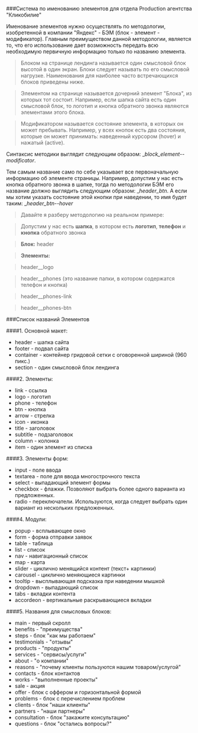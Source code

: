###Система по именованию элементов для отдела Production агентства "Кликобилие"

Именование элементов нужно осуществлять по методологии, изобретенной в компании "Яндекс" - БЭМ (блок - элемент - модификатор). Главным преимуществом данной методологии, является то, что его использование дает возможность передать всю необходимую первичную информацию только по названию элемента.

> Блоком на странице лендинга называется один смысловой блок высотой в один экран. Блоки следует называть по его смысловой нагрузке. Наименования для наиболее часто встречающихся блоков приведены ниже.

> Элементом на странице называется дочерний элемент "Блока", из которых тот состоит. Например, если шапка сайта есть один смысловой блок, то логотип и кнопка обратного звонка являются элементами этого блока.

> Модификатором называется состояние элемента, в которых он может пребывать. Например, у всех кнопок есть два состояния, которые он может принимать: наведенный курсором (hover) и нажатый (active).

Синтаксис методики выглядит следующим образом: __block\__element--modificator__. 

Тем самым название само по себе указывает все первоначальную информацию об элементе страницы. Например, допустим у нас есть кнопка обратного звонка в шапке, тогда по методологии БЭМ его название должно выглядить следующим образом: __header\__btn__. А если мы хотим указать состояние этой кнопки при наведении, то имя будет таким: __header\__btn--hover__

> Давайте я разберу методологию на реальном примере:

> Допустим у нас есть **шапка**, в котором есть **логотип**, **телефон** и **кнопка** обратного звонка

> **Блок:** header

> **Элементы:**

> header__logo

> header__phones (это название папки, в котором содержатся телефон и кнопка)

> header__phones-link

> header__phones-btn

###Список названий Элементов

####1. Основной макет:
- header - шапка сайта
- footer - подвал сайта
- container - контейнер гридовой сетки с оговоренной шириной (960 пикс.)
- section - один смысловой блок лендинга 

####2. Элементы:
- link - ссылка
- logo - логотип
- phone - телефон
- btn - кнопка
- arrow - стрелка
- icon - иконка
- title - заголовок
- subtitle - подзаголовок
- column - колонка
- item - один элемент из списка

####3. Элементы форм:
- input - поле ввода
- textarea - поле для ввода многострочного текста
- select - выпадающий элемент формы
- checkbox - флажки. Позволяют выбрать более одного варианта из предложенных.
- radio - переключатели. Используются, когда следует выбрать один вариант из нескольких предложенных.
 
####4. Модули:
- popup - всплывающее окно
- form - форма отправки заявок
- table - таблица
- list - список
- nav - навигационный список 
- map - карта
- slider - циклично менящийся контент (текст+ картинки)
- carousel - циклично меняющиеся картинки
- tooltip - высплывающая подсказка при наведении мышкой
- dropdown - выпадающий список
- tabs - вкладки контента
- accordeon - вертикальные раскрывающиеся вкладки

####5. Названия для смысловых блоков:
- main - первый скролл
- benefits - "преимущества"
- steps - блок "как мы работаем"
- testimonials - "отзывы"
- products - "продукты"
- services - "сервисы/услуги"
- about - "о компании"
- reasons - "почему клиенты пользуются нашим товаром/услугой"
- contacts - блок контактов
- works - "выполненные проекты"
- sale - акция
- offer - блок с оффером и горизонтальной формой
- problems - блок с перечислением проблем
- clients - блок "наши клиенты"
- partners - "наши партнеры"
- consultation - блок "закажите консультацию"
- questions - блок "остались вопросы?"










